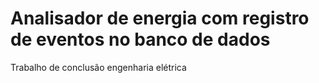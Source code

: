# Analisador de energia  com registro de  eventos  no banco de dados
 Trabalho de conclusão engenharia elétrica
